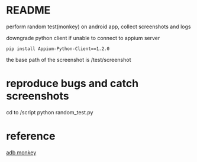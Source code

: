 # README

perform random test(monkey) on android app, collect screenshots and logs

downgrade python client if unable to connect to appium server
```
pip install Appium-Python-Client==1.2.0
```

the base path of the screenshot is /test/screenshot

# reproduce bugs and catch screenshots
cd to /script
python random_test.py

# reference

[adb monkey](https://developer.android.com/studio/test/other-testing-tools/monkey)
